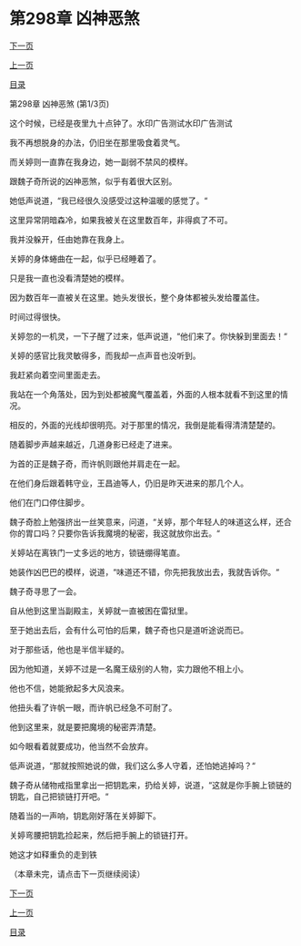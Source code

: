 <h1>第298章    凶神恶煞</h1>
            <div><p><a href="./0892_%E7%AC%AC298%E7%AB%A0_%E5%87%B6%E7%A5%9E%E6%81%B6%E7%85%9E.md">下一页</a></p><p><a href="./0890_%E7%AC%AC297%E7%AB%A0_%E8%8B%A6%E8%82%89%E8%AE%A1.md">上一页</a></p><p><a href="../">目录</a></p></div>
            <div><p>第298章    凶神恶煞 (第1/3页)</p><p>这个时候，已经是夜里九十点钟了。水印广告测试水印广告测试</p><p>我不再想脱身的办法，仍旧坐在那里吸食着灵气。</p><p>而关婷则一直靠在我身边，她一副弱不禁风的模样。</p><p>跟魏子奇所说的凶神恶煞，似乎有着很大区别。</p><p>她低声说道，“我已经很久没感受过这种温暖的感觉了。“</p><p>这里异常阴暗森冷，如果我被关在这里数百年，非得疯了不可。</p><p>我并没躲开，任由她靠在我身上。</p><p>关婷的身体蜷曲在一起，似乎已经睡着了。</p><p>只是我一直也没看清楚她的模样。</p><p>因为数百年一直被关在这里。她头发很长，整个身体都被头发给覆盖住。</p><p>时间过得很快。</p><p>关婷忽的一机灵，一下子醒了过来，低声说道，“他们来了。你快躲到里面去！“</p><p>关婷的感官比我灵敏得多，而我却一点声音也没听到。</p><p>我赶紧向着空间里面走去。</p><p>我站在一个角落处，因为到处都被魔气覆盖着，外面的人根本就看不到这里的情况。</p><p>相反的，外面的光线却很明亮。对于那里的情况，我倒是能看得清清楚楚的。</p><p>随着脚步声越来越近，几道身影已经走了进来。</p><p>为首的正是魏子奇，而许帆则跟他并肩走在一起。</p><p>在他们身后跟着韩守业，王昌迪等人，仍旧是昨天进来的那几个人。</p><p>他们在门口停住脚步。</p><p>魏子奇脸上勉强挤出一丝笑意来，问道，“关婷，那个年轻人的味道这么样，还合你的胃口吗？只要你告诉我魔境的秘密，我这就放你出去。“</p><p>关婷站在离铁门一丈多远的地方，锁链绷得笔直。</p><p>她装作凶巴巴的模样，说道，“味道还不错，你先把我放出去，我就告诉你。“</p><p>魏子奇寻思了一会。</p><p>自从他到这里当副殿主，关婷就一直被困在雷狱里。</p><p>至于她出去后，会有什么可怕的后果，魏子奇也只是道听途说而已。</p><p>对于那些话，他也是半信半疑的。</p><p>因为他知道，关婷不过是一名魔王级别的人物，实力跟他不相上小。</p><p>他也不信，她能掀起多大风浪来。</p><p>他扭头看了许帆一眼，而许帆已经急不可耐了。</p><p>他到这里来，就是要把魔境的秘密弄清楚。</p><p>如今眼看着就要成功，他当然不会放弃。</p><p>低声说道，“那就按照她说的做，我们这么多人守着，还怕她逃掉吗？“</p><p>魏子奇从储物戒指里拿出一把钥匙来，扔给关婷，说道，“这就是你手腕上锁链的钥匙，自己把锁链打开吧。“</p><p>随着当的一声响，钥匙刚好落在关婷脚下。</p><p>关婷弯腰把钥匙捡起来，然后把手腕上的锁链打开。</p><p>她这才如释重负的走到铁</p><p>（本章未完，请点击下一页继续阅读）</p></div>
            <div><p><a href="./0892_%E7%AC%AC298%E7%AB%A0_%E5%87%B6%E7%A5%9E%E6%81%B6%E7%85%9E.md">下一页</a></p><p><a href="./0890_%E7%AC%AC297%E7%AB%A0_%E8%8B%A6%E8%82%89%E8%AE%A1.md">上一页</a></p><p><a href="../">目录</a></p></div>